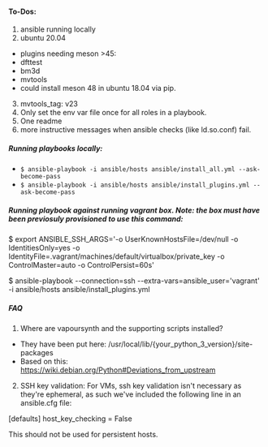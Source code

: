 #### To-Dos:
1. ansible running locally
2. ubuntu 20.04
  - plugins needing meson >45:
   - dfttest
   - bm3d
   - mvtools
   - could install meson 48 in ubuntu 18.04 via pip.
3. mvtools_tag: v23
4. Only set the env var file once for all roles in a playbook.
5. One readme
6. more instructive messages when ansible checks (like ld.so.conf) fail.

##### Running playbooks locally:
- `$ ansible-playbook -i ansible/hosts ansible/install_all.yml --ask-become-pass`
- `$ ansible-playbook -i ansible/hosts ansible/install_plugins.yml --ask-become-pass`

##### Running playbook against running vagrant box. Note: the box must have been previosuly provisioned to use this command:
$ export ANSIBLE_SSH_ARGS='-o UserKnownHostsFile=/dev/null -o IdentitiesOnly=yes -o IdentityFile=.vagrant/machines/default/virtualbox/private_key -o ControlMaster=auto -o ControlPersist=60s'

$ ansible-playbook --connection=ssh --extra-vars=ansible_user\=\'vagrant\' -i ansible/hosts ansible/install_plugins.yml

##### FAQ
1. Where are vapoursynth and the supporting scripts installed?
  - They have been put here: /usr/local/lib/{your_python_3_version}/site-packages
  - Based on this: https://wiki.debian.org/Python#Deviations_from_upstream

2. SSH key validation:
For VMs, ssh key validation isn't necessary as they're ephemeral, as such we've included the following line in an ansible.cfg file:

[defaults]
host_key_checking = False

This should not be used for persistent hosts.
